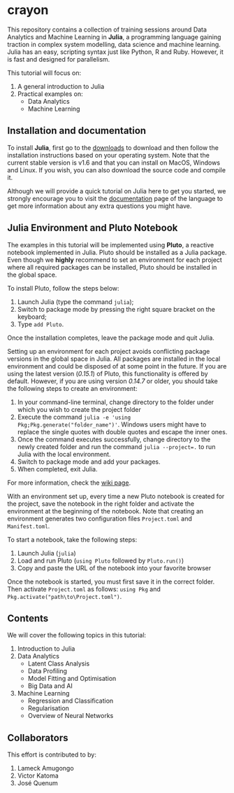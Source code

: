 # crayon
This repository contains a collection of training sessions around Data Analytics and Machine Learning in **Julia**, a programming language gaining traction in complex system modelling, data science and machine learning. Julia has an easy, scripting syntax just like Python, R and Ruby. However, it is fast and designed for parallelism.

This tutorial will focus on:

1. A general introduction to Julia
1. Practical examples on:
	* Data Analytics
	* Machine Learning

## Installation and documentation

To install **Julia**, first go to the [downloads](https://julialang.org/downloads) to download  and then follow the installation instructions based on your operating system. Note that the current stable version is v1.6 and that you can install on MacOS, Windows and Linux. If you wish, you can also download the source code and compile it.

Although we will provide a quick tutorial on Julia here to get you started, we strongly encourage you to visit the [documentation](https://docs.julialang.org/en/v1/) page of the language to get more information about any extra questions you might have.

## Julia Environment and Pluto Notebook

The examples in this tutorial will be implemented using **Pluto**, a reactive notebook implemented in Julia. Pluto should be installed as a Julia package. Even though we **highly** recommend to set an environment for each project where all required packages can be installed, Pluto should be installed in the global space.

To install Pluto, follow the steps below:

1. Launch Julia (type the command `julia`);
1. Switch to package mode by pressing the right square bracket on the keyboard;
1. Type `add Pluto`.

Once the installation completes, leave the package mode and quit Julia.

Setting up an environment for each project avoids conflicting package versions in the global space in Julia. All packages are installed in the local environment and could be disposed of at some point in the future. If you  are using the latest version (*0.15.1*) of Pluto, this functionality is offered by default. However, if you are using version *0.14.7* or older, you should take the following steps to create an  environment:

1. In your command-line terminal, change directory to the folder under which you wish to create the project folder
1. Execute the command `julia -e 'using Pkg;Pkg.generate("folder_name")'`. Windows users might have to replace the single quotes with double quotes and escape the inner ones.
1. Once the command executes successfully, change directory to the newly created folder and run the command `julia --project=.` to run Julia with the local environment.
1. Switch to package mode and add your packages.
1. When completed, exit Julia.

For more information, check the [wiki page](https://github.com/fonsp/Pluto.jl/wiki).

With an environment set up, every time a new Pluto notebook is created for the project, save the notebook in the right folder and activate the environment at the beginning of the notebook. Note that creating an environment generates two configuration files `Project.toml` and `Manifest.toml`.

To start a notebook, take the following steps:
1. Launch Julia (`julia`)
1. Load and run Pluto (`using Pluto` followed by `Pluto.run()`)
1. Copy and paste the URL of the notebook into your favorite browser

Once the notebook is started, you must first save it in the correct folder. Then activate `Project.toml` as follows: `using Pkg` and `Pkg.activate("path\to\Project.toml")`.

## Contents

We will cover the following topics in this tutorial:

1. Introduction to Julia
1. Data Analytics
	* Latent Class Analysis
	* Data Profiling
	* Model Fitting and Optimisation
	* Big Data and AI
1. Machine Learning
	* Regression and Classification
	* Regularisation
	* Overview of Neural Networks

## Collaborators

This effort is contributed to by:
1. Lameck Amugongo
2. Victor Katoma
3. José Quenum
